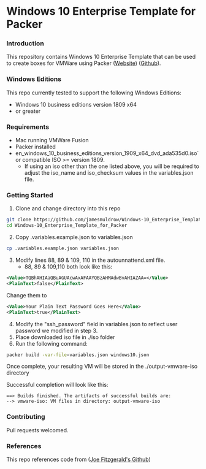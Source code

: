 # Windows 10 Enterprise Template for Packer

### Introduction 

This repository contains Windows 10 Enterprise Template that can be used to create boxes for VMWare using Packer ([Website](http://www.packer.io)) ([Github](http://github.com/jamesmuldrow/packer)).

### Windows Editions

This repo currently tested to support the following Windows Editions:

- Windows 10 business editions version 1809 x64
- or greater 

### Requirements

- Mac running VMWare Fusion 
- Packer installed
- en_windows_10_business_editions_version_1909_x64_dvd_ada535d0.iso` or compatible ISO >= version 1809.
    - If using an iso other than the one listed above, you will be required to adjust the iso_name and iso_checksum values in the variables.json file. 

### Getting Started

1. Clone and change directory into this repo
````bash
git clone https://github.com/jamesmuldrow/Windows-10_Enterprise_Template_for_Packer.git
cd Windows-10_Enterprise_Template_for_Packer
````
2. Copy .variables.example.json to variables.json
````bash
cp .variables.example.json variables.json
````
3. Modify lines 88, 89 & 109, 110 in the autounnattend.xml file.
    - 88, 89 & 109,110 both look like this:  
````xml
<Value>TQBhAHIAaQBuAGUAcwAxAFAAYQBzAHMAdwBvAHIAZAA=</Value>
<PlainText>false</PlainText>

````
Change them to
````xml
<Value>Your Plain Text Password Goes Here</Value>
<PlainText>true</PlainText>
````

4. Modify the "ssh_password" field in variables.json to reflect user password we modified in step 3.
5. Place downloaded iso file in ./iso folder
6. Run the following command:
````bash
packer build -var-file=variables.json windows10.json
````

Once complete, your resulting VM will be stored in the ./output-vmware-iso directory

Successful completion will look like this: 
````output
==> Builds finished. The artifacts of successful builds are:
--> vmware-iso: VM files in directory: output-vmware-iso
````
### Contributing

Pull requests welcomed.

### References

This repo references code from ([Joe Fitzgerald's Github](https://github.com/joefitzgerald/packer-windows))